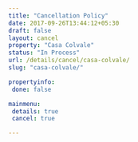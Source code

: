 ```yaml
---
title: "Cancellation Policy"
date: 2017-09-26T13:44:12+05:30
draft: false
layout: cancel
property: "Casa Colvale"
status: "In Process"
url: /details/cancel/casa-colvale/
slug: "casa-colvale/"

propertyinfo:
 done: false

mainmenu:
 details: true
 cancel: true

---
```



